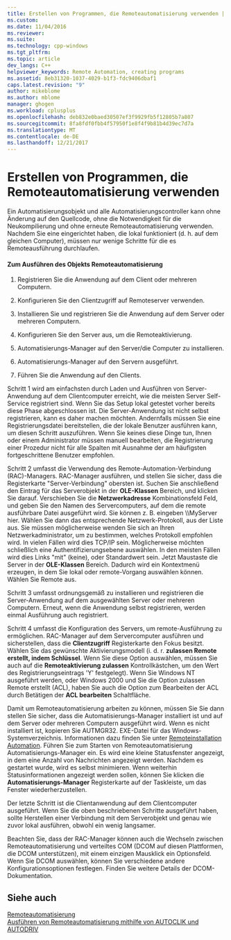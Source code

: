 ```yaml
---
title: Erstellen von Programmen, die Remoteautomatisierung verwenden | Microsoft Docs
ms.custom: 
ms.date: 11/04/2016
ms.reviewer: 
ms.suite: 
ms.technology: cpp-windows
ms.tgt_pltfrm: 
ms.topic: article
dev_langs: C++
helpviewer_keywords: Remote Automation, creating programs
ms.assetid: 8eb31320-1037-4029-b1f3-fdc9406dbaf1
caps.latest.revision: "9"
author: mikeblome
ms.author: mblome
manager: ghogen
ms.workload: cplusplus
ms.openlocfilehash: deb832e0baed30507ef3f9929fb5f12805b7a807
ms.sourcegitcommit: 8fa8fdf0fbb4f57950f1e8f4f9b81b4d39ec7d7a
ms.translationtype: MT
ms.contentlocale: de-DE
ms.lasthandoff: 12/21/2017
---
```

# <a name="creating-programs-that-use-remote-automation"></a>Erstellen von Programmen, die Remoteautomatisierung verwenden
Ein Automatisierungsobjekt und alle Automatisierungscontroller kann ohne Änderung auf den Quellcode, ohne die Notwendigkeit für die Neukompilierung und ohne erneute Remoteautomatisierung verwenden. Nachdem Sie eine eingerichtet haben, die lokal funktioniert (d. h. auf dem gleichen Computer), müssen nur wenige Schritte für die es Remoteausführung durchlaufen.  
  
#### <a name="to-execute-the-remote-automation-object"></a>Zum Ausführen des Objekts Remoteautomatisierung  
  
1.  Registrieren Sie die Anwendung auf dem Client oder mehreren Computern.  
  
2.  Konfigurieren Sie den Clientzugriff auf Remoteserver verwenden.  
  
3.  Installieren Sie und registrieren Sie die Anwendung auf dem Server oder mehreren Computern.  
  
4.  Konfigurieren Sie den Server aus, um die Remoteaktivierung.  
  
5.  Automatisierungs-Manager auf den Server/die Computer zu installieren.  
  
6.  Automatisierungs-Manager auf den Servern ausgeführt.  
  
7.  Führen Sie die Anwendung auf den Clients.  
  
 Schritt 1 wird am einfachsten durch Laden und Ausführen von Server-Anwendung auf dem Clientcomputer erreicht, wie die meisten Server Self-Service registriert sind. Wenn Sie das Setup lokal getestet vorher bereits diese Phase abgeschlossen ist. Die Server-Anwendung ist nicht selbst registrieren, kann es daher machen möchten. Andernfalls müssen Sie eine Registrierungsdatei bereitstellen, die der lokale Benutzer ausführen kann, um diesen Schritt auszuführen. Wenn Sie keines diese Dinge tun, Ihnen oder einem Administrator müssen manuell bearbeiten, die Registrierung einer Prozedur nicht für alle Spalten mit Ausnahme der am häufigsten fortgeschrittene Benutzer empfohlen.  
  
 Schritt 2 umfasst die Verwendung des Remote-Automation-Verbindung (RAC)-Managers. RAC-Manager ausführen, und stellen Sie sicher, dass die Registerkarte "Server-Verbindung" obersten ist. Suchen Sie anschließend den Eintrag für das Serverobjekt in der **OLE-Klassen** Bereich, und klicken Sie darauf. Verschieben Sie die **Netzwerkadresse** Kombinationsfeld Feld, und geben Sie den Namen des Servercomputers, auf dem die remote ausführbare Datei ausgeführt wird. Sie können z. B. eingeben \\\MyServer hier. Wählen Sie dann das entsprechende Netzwerk-Protokoll, aus der Liste aus. Sie müssen möglicherweise wenden Sie sich an Ihren Netzwerkadministrator, um zu bestimmen, welches Protokoll empfohlen wird. In vielen Fällen wird dies TCP/IP sein. Möglicherweise möchten schließlich eine Authentifizierungsebene auswählen. In den meisten Fällen wird dies Links "mit" (keine), oder Standardwert sein. Jetzt Maustaste die Server in der **OLE-Klassen** Bereich. Dadurch wird ein Kontextmenü erzeugen, in dem Sie lokal oder remote-Vorgang auswählen können. Wählen Sie Remote aus.  
  
 Schritt 3 umfasst ordnungsgemäß zu installieren und registrieren die Server-Anwendung auf dem ausgewählten Server oder mehreren Computern. Erneut, wenn die Anwendung selbst registrieren, werden einmal Ausführung auch registriert.  
  
 Schritt 4 umfasst die Konfiguration des Servers, um remote-Ausführung zu ermöglichen. RAC-Manager auf dem Servercomputer ausführen und sicherstellen, dass die **Clientzugriff** Registerkarte den Fokus besitzt. Wählen Sie das gewünschte Aktivierungsmodell (i. d. r. **zulassen Remote erstellt, indem Schlüssel**. Wenn Sie diese Option auswählen, müssen Sie auch auf die **Remoteaktivierung zulassen** Kontrollkästchen, um den Wert des Registrierungseintrags 'Y' festgelegt). Wenn Sie Windows NT ausgeführt werden, oder Windows 2000 und Sie die Option zulassen Remote erstellt (ACL), haben Sie auch die Option zum Bearbeiten der ACL durch Betätigen der **ACL bearbeiten** Schaltfläche.  
  
 Damit um Remoteautomatisierung arbeiten zu können, müssen Sie Sie dann stellen Sie sicher, dass die Automatisierungs-Manager installiert ist und auf dem Server oder mehreren Computern ausgeführt wird. Wenn es nicht installiert ist, kopieren Sie AUTMGR32. EXE-Datei für das Windows-Systemverzeichnis. Informationen dazu finden Sie unter [Remoteinstallation Automation](../mfc/remote-automation-installation.md). Führen Sie zum Starten von Remoteautomatisierung Automatisierungs-Manager ein. Es wird eine kleine Statusfenster angezeigt, in dem eine Anzahl von Nachrichten angezeigt werden. Nachdem es gestartet wurde, wird es selbst minimieren. Wenn weiterhin Statusinformationen angezeigt werden sollen, können Sie klicken die **Automatisierungs-Manager** Registerkarte auf der Taskleiste, um das Fenster wiederherzustellen.  
  
 Der letzte Schritt ist die Clientanwendung auf dem Clientcomputer ausgeführt. Wenn Sie die oben beschriebenen Schritte ausgeführt haben, sollte Herstellen einer Verbindung mit dem Serverobjekt und genau wie zuvor lokal ausführen, obwohl ein wenig langsamer.  
  
 Beachten Sie, dass der RAC-Manager können auch die Wechseln zwischen Remoteautomatisierung und verteiltes COM (DCOM auf diesen Plattformen, die DCOM unterstützen), mit einem einzigen Mausklick ein Optionsfeld. Wenn Sie DCOM auswählen, können Sie verschiedene andere Konfigurationsoptionen festlegen. Finden Sie weitere Details der DCOM-Dokumentation.  
  
## <a name="see-also"></a>Siehe auch  
 [Remoteautomatisierung](../mfc/remote-automation.md)   
 [Ausführen von Remoteautomatisierung mithilfe von AUTOCLIK und AUTODRIV](../mfc/running-remote-automation-using-autoclik-and-autodriv.md)

